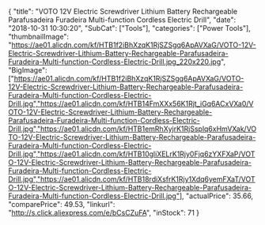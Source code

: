 {
	"title": "VOTO 12V Electric Screwdriver Lithium Battery Rechargeable Parafusadeira Furadeira Multi-function Cordless Electric Drill",
	"date": "2018-10-31 10:30:20",
	"SubCat": ["Tools"],
	"categories": ["Power Tools"],
	"thumbnailImage": "https://ae01.alicdn.com/kf/HTB1f2iBhXzqK1RjSZSgq6ApAVXaG/VOTO-12V-Electric-Screwdriver-Lithium-Battery-Rechargeable-Parafusadeira-Furadeira-Multi-function-Cordless-Electric-Drill.jpg_220x220.jpg",
	"BigImage": ["https://ae01.alicdn.com/kf/HTB1f2iBhXzqK1RjSZSgq6ApAVXaG/VOTO-12V-Electric-Screwdriver-Lithium-Battery-Rechargeable-Parafusadeira-Furadeira-Multi-function-Cordless-Electric-Drill.jpg","https://ae01.alicdn.com/kf/HTB14FmXXx56K1Rjt_iGq6ACxVXa0/VOTO-12V-Electric-Screwdriver-Lithium-Battery-Rechargeable-Parafusadeira-Furadeira-Multi-function-Cordless-Electric-Drill.jpg","https://ae01.alicdn.com/kf/HTB1emRhXyjrK1RjSsplq6xHmVXak/VOTO-12V-Electric-Screwdriver-Lithium-Battery-Rechargeable-Parafusadeira-Furadeira-Multi-function-Cordless-Electric-Drill.jpg","https://ae01.alicdn.com/kf/HTB10gliXELrK1Rjy0Fjq6zYXFXaP/VOTO-12V-Electric-Screwdriver-Lithium-Battery-Rechargeable-Parafusadeira-Furadeira-Multi-function-Cordless-Electric-Drill.jpg","https://ae01.alicdn.com/kf/HTB18rdiXsfrK1Rjy1Xdq6yemFXaT/VOTO-12V-Electric-Screwdriver-Lithium-Battery-Rechargeable-Parafusadeira-Furadeira-Multi-function-Cordless-Electric-Drill.jpg"],
	"actualPrice": 35.66,
	"comparePrice": 49.53,
	"linkurl": "http://s.click.aliexpress.com/e/bCsCZuFA",
	"inStock": 71
}
